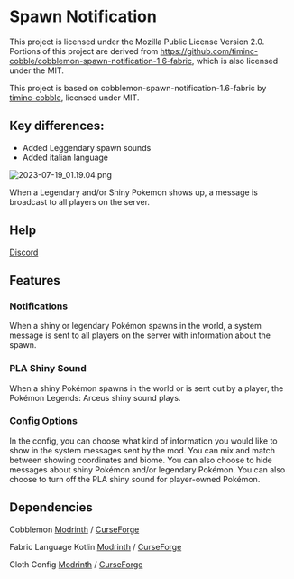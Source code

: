 # Spawn Notification

This project is licensed under the Mozilla Public License Version 2.0.
Portions of this project are derived from https://github.com/timinc-cobble/cobblemon-spawn-notification-1.6-fabric, which is also licensed under the MIT.

This project is based on cobblemon-spawn-notification-1.6-fabric by [timinc-cobble](https://github.com/timinc-cobble), licensed under MIT. 

## Key differences:
- Added Leggendary spawn sounds
- Added italian language

![2023-07-19_01.19.04.png](https://i.imgur.com/4bpatSa.png)

When a Legendary and/or Shiny Pokemon shows up, a message is broadcast to all players on the server.

## Help

[Discord](https://discord.com/invite/WKAR27SdSv)

## Features

### Notifications

When a shiny or legendary Pokémon spawns in the world, a system message is sent to all players on the server with information about the spawn.

### PLA Shiny Sound

When a shiny Pokémon spawns in the world or is sent out by a player, the Pokémon Legends: Arceus shiny sound plays.

### Config Options

In the config, you can choose what kind of information you would like to show in the system messages sent by the mod. You can mix and match between showing coordinates and biome. You can also choose to hide messages about shiny Pokémon and/or legendary Pokémon. You can also choose to turn off the PLA shiny sound for player-owned Pokémon.

## Dependencies

Cobblemon [Modrinth](https://modrinth.com/mod/cobblemon) / [CurseForge](https://www.curseforge.com/minecraft/mc-mods/cobblemon)

Fabric Language Kotlin [Modrinth](https://modrinth.com/mod/fabric-language-kotlin) / [CurseForge](https://www.curseforge.com/minecraft/mc-mods/fabric-language-kotlin)

Cloth Config [Modrinth](https://modrinth.com/mod/cloth-config) / [CurseForge](https://www.curseforge.com/minecraft/mc-mods/cloth-config)

